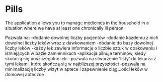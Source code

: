 # Pills

The application allows you to manage medicines in the household in a situation where we have at least one chronically ill person

Pozwala na:
-dodanie dowolnej liczby pacjentów
-dodanie każdemu z nich dowolnej liczby leków wraz z dawkowaniem
-dodanie do bazy dowolnej liczby leków
-każdy lek zawiera informacje o liczbie sztuk w opakowaniu i istniejących w bazie zamiennikach
-aplikacja pilnuje terminów, kiedy skończą się poszczególne leki
-pozwala na stworzenie 'listy' do lekarza z tymi lekami, które skończą się w najbliższej przyszłości
-pozwala na minimalizację liczby wizyt w aptece i zapewnienie ciąg…ości leków w domowej apteczce

